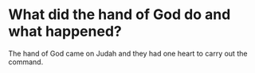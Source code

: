 # What did the hand of God do and what happened?

The hand of God came on Judah and they had one heart to carry out the command.
